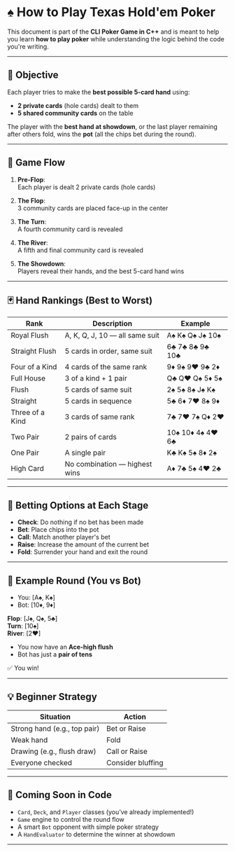 # ♠️ How to Play Texas Hold'em Poker

This document is part of the **CLI Poker Game in C++** and is meant to help you learn **how to play poker** while understanding the logic behind the code you're writing.

---

## 🎯 Objective

Each player tries to make the **best possible 5-card hand** using:
- **2 private cards** (hole cards) dealt to them
- **5 shared community cards** on the table

The player with the **best hand at showdown**, or the last player remaining after others fold, wins the **pot** (all the chips bet during the round).

---

## 🔁 Game Flow

1. **Pre-Flop**:  
   Each player is dealt 2 private cards (hole cards)

2. **The Flop**:  
   3 community cards are placed face-up in the center

3. **The Turn**:  
   A fourth community card is revealed

4. **The River**:  
   A fifth and final community card is revealed

5. **The Showdown**:  
   Players reveal their hands, and the best 5-card hand wins

---

## 🃏 Hand Rankings (Best to Worst)

| Rank               | Description                      | Example                      |
|--------------------|----------------------------------|------------------------------|
| Royal Flush        | A, K, Q, J, 10 — all same suit   | A♠ K♠ Q♠ J♠ 10♠              |
| Straight Flush     | 5 cards in order, same suit      | 6♣ 7♣ 8♣ 9♣ 10♣              |
| Four of a Kind     | 4 cards of the same rank         | 9♦ 9♠ 9♥ 9♣ 2♦              |
| Full House         | 3 of a kind + 1 pair             | Q♣ Q♥ Q♠ 5♦ 5♠              |
| Flush              | 5 cards of same suit             | 2♠ 5♠ 8♠ J♠ K♠              |
| Straight           | 5 cards in sequence              | 5♣ 6♦ 7♥ 8♠ 9♦              |
| Three of a Kind    | 3 cards of same rank             | 7♣ 7♥ 7♠ Q♦ 2♥              |
| Two Pair           | 2 pairs of cards                 | 10♠ 10♦ 4♠ 4♥ 6♣            |
| One Pair           | A single pair                    | K♣ K♠ 5♠ 8♦ 2♠              |
| High Card          | No combination — highest wins    | A♦ 7♣ 5♠ 4♥ 2♣              |

---

## 🧠 Betting Options at Each Stage

- **Check**: Do nothing if no bet has been made
- **Bet**: Place chips into the pot
- **Call**: Match another player's bet
- **Raise**: Increase the amount of the current bet
- **Fold**: Surrender your hand and exit the round

---

## 👀 Example Round (You vs Bot)

- You: [A♠, K♠]  
- Bot: [10♦, 9♦]

**Flop**: [J♠, Q♠, 5♣]  
**Turn**: [10♠]  
**River**: [2♥]

- You now have an **Ace-high flush**
- Bot has just a **pair of tens**

✅ You win!

---

## 💡 Beginner Strategy

| Situation                     | Action           |
|------------------------------|------------------|
| Strong hand (e.g., top pair) | Bet or Raise     |
| Weak hand                    | Fold             |
| Drawing (e.g., flush draw)   | Call or Raise    |
| Everyone checked             | Consider bluffing|

---

## 🚀 Coming Soon in Code

- `Card`, `Deck`, and `Player` classes (you’ve already implemented!)
- `Game` engine to control the round flow
- A smart `Bot` opponent with simple poker strategy
- A `HandEvaluator` to determine the winner at showdown

---